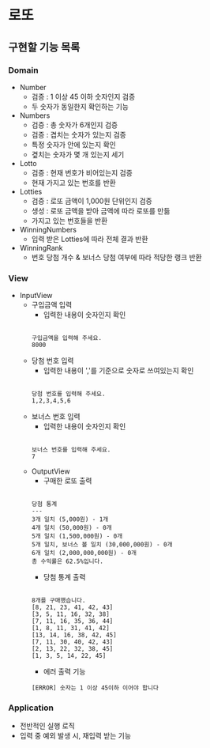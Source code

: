 # 로또

## 구현할 기능 목록

### Domain

- Number
  - 검증 : 1 이상 45 이하 숫자인지 검증
  - 두 숫자가 동일한지 확인하는 기능
- Numbers
  - 검증 : 총 숫자가 6개인지 검증
  - 검증 : 겹치는 숫자가 있는지 검증
  - 특정 숫자가 안에 있는지 확인
  - 곂치는 숫자가 몇 개 있는지 세기
- Lotto
  - 검증 : 현재 번호가 비어있는지 검증
  - 현재 가지고 있는 번호를 반환
- Lotties
  - 검증 : 로또 금액이 1,000원 단위인지 검증
  - 생성 : 로또 금액을 받아 금액에 따라 로또를 만듦
  - 가지고 있는 번호들을 반환
- WinningNumbers
  - 입력 받은 Lotties에 따라 전체 결과 반환
- WinningRank
  - 번호 당첨 개수 & 보너스 당첨 여부에 따라 적당한 랭크 반환

### View

- InputView
  - 구입금액 입력
    - 입력한 내용이 숫자인지 확인
    ```text
    
    구입금액을 입력해 주세요.
    8000
    ```
  - 당첨 번호 입력
    - 입력한 내용이 ','를 기준으로 숫자로 쓰여있는지 확인
    ```text
    
    당첨 번호를 입력해 주세요.
    1,2,3,4,5,6
    ```
  - 보너스 번호 입력
    - 입력한 내용이 숫자인지 확인
    ```text
    
    보너스 번호를 입력해 주세요.
    7
    ```
  - OutputView
    - 구매한 로또 출력
    ```text
    
    당첨 통계
    ---
    3개 일치 (5,000원) - 1개
    4개 일치 (50,000원) - 0개
    5개 일치 (1,500,000원) - 0개
    5개 일치, 보너스 볼 일치 (30,000,000원) - 0개
    6개 일치 (2,000,000,000원) - 0개
    총 수익률은 62.5%입니다.
    ```
    - 당첨 통계 출력
    ```text
    
    8개를 구매했습니다.
    [8, 21, 23, 41, 42, 43]
    [3, 5, 11, 16, 32, 38]
    [7, 11, 16, 35, 36, 44]
    [1, 8, 11, 31, 41, 42]
    [13, 14, 16, 38, 42, 45]
    [7, 11, 30, 40, 42, 43]
    [2, 13, 22, 32, 38, 45]
    [1, 3, 5, 14, 22, 45]
    ```
    - 에러 출력 기능
    ```text
    [ERROR] 숫자는 1 이상 45이하 이어야 합니다
    ```

### Application

- 전반적인 실행 로직
- 입력 중 예외 발생 시, 재입력 받는 기능
